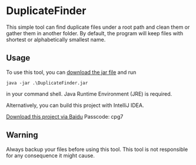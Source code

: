 # DuplicateFinder
This simple tool can find duplicate files under a root path and clean them or gather them in another folder.
By default, the program will keep files with shortest or alphabetically smallest name.

## Usage
To use this tool, you can [download the jar file](https://raw.githubusercontent.com/Yaindrop/DuplicateFinder/master/out/artifacts/DuplicateFinder_jar/DuplicateFinder.jar) and run 

    java -jar .\DuplicateFinder.jar
in your command shell. Java Runtime Environment (JRE) is required.

Alternatively, you can build this project with IntelliJ IDEA.

[Download this project via Baidu](https://pan.baidu.com/s/1t3d_6Wt0KzXDMDNBMnDdeQ) Passcode: cpg7

## Warning
Always backup your files before using this tool. This tool is not responsible for any consequence it might cause.

